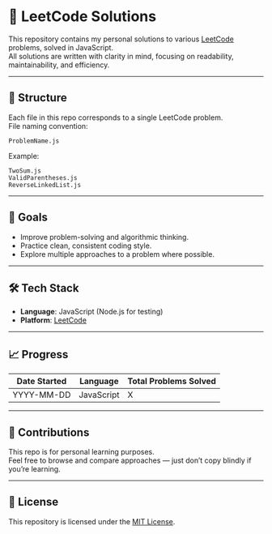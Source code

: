 # 🧩 LeetCode Solutions

This repository contains my personal solutions to various [LeetCode](https://leetcode.com/) problems, solved in JavaScript.  
All solutions are written with clarity in mind, focusing on readability, maintainability, and efficiency.

---

## 📂 Structure

Each file in this repo corresponds to a single LeetCode problem.  
File naming convention:

```
ProblemName.js
```

Example:
```
TwoSum.js
ValidParentheses.js
ReverseLinkedList.js
```

---

## 🚀 Goals

- Improve problem-solving and algorithmic thinking.
- Practice clean, consistent coding style.
- Explore multiple approaches to a problem where possible.

---

## 🛠️ Tech Stack

- **Language**: JavaScript (Node.js for testing)
- **Platform**: [LeetCode](https://leetcode.com/)

---

## 📈 Progress

| Date Started | Language    | Total Problems Solved |
|--------------|-------------|-----------------------|
| YYYY-MM-DD   | JavaScript  | X                     |

---

## 🤝 Contributions

This repo is for personal learning purposes.  
Feel free to browse and compare approaches — just don’t copy blindly if you’re learning.  

---

## 📜 License

This repository is licensed under the [MIT License](LICENSE).
